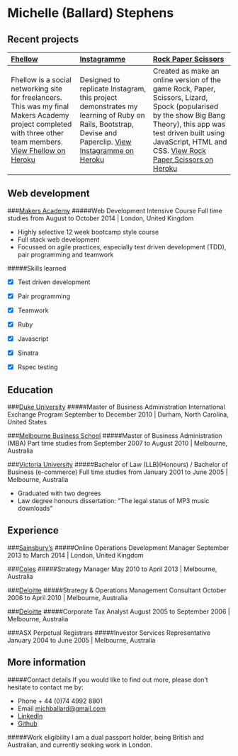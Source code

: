 Michelle (Ballard) Stephens
==

Recent projects
----

| [Fhellow] | [Instagramme] | [Rock Paper Scissors] |
|:---------|:---------|:---------|
| Fhellow is a social networking site for freelancers. This was my final Makers Academy project completed with three other team members. [View Fhellow on Heroku](http://fhellow.herokuapp.com/) | Designed to replicate Instagram, this project demonstrates my learning of Ruby on Rails, Bootstrap, Devise and Paperclip. [View Instagramme on Heroku](#)| Created as make an online version of the game Rock, Paper, Scissors, Lizard, Spock (popularised by the show Big Bang Theory), this app was test driven built using JavaScript, HTML and CSS. [View Rock Paper Scissors on Heroku](http://shrouded-peak-9940.herokuapp.com/) |


Web development
----

###[Makers Academy]
#####Web Development Intensive Course
Full time studies from August to October 2014 | London, United Kingdom
- Highly selective 12 week bootcamp style course
- Full stack web development
- Focussed on agile practices, especially test driven development (TDD), pair programming and teamwork

#####Skills learned
- [x] Test driven development
- [x] Pair programming
- [x] Teamwork
- [x] Ruby
- [x] Javascript
- [x] Sinatra
- [x] Rspec testing


Education
----

###[Duke University]
#####Master of Business Administration
International Exchange Program 
September to December 2010 | Durham, North Carolina, United States

###[Melbourne Business School]
#####Master of Business Administration (MBA)
Part time studies from September 2007 to August 2010 | Melbourne, Australia

###[Victoria University]
#####Bachelor of Law (LLB)(Honours) / Bachelor of Business (e-commerce)
Full time studies from January 2001 to June 2005 | Melbourne, Australia
- Graduated with two degrees
- Law degree honours dissertation: "The legal status of MP3 music downloads"


Experience
----

###[Sainsbury’s]
#####Online Operations Development Manager
September 2013 to March 2014 | London, United Kingdom

###[Coles]
#####Strategy Manager
May 2010 to April 2013 | Melbourne, Australia

###[Deloitte]
#####Strategy & Operations Management Consultant
October 2006 to April 2010 | Melbourne, Australia

###[Deloitte]
#####Corporate Tax Analyst
August 2005 to September 2006 | Melbourne, Australia

###ASX Perpetual Registrars
#####Investor Services Representative
January 2004 to June 2005 | Melbourne, Australia


More information
----
#####Contact details
If you would like to find out more, please don’t hesitate to contact me by:
- Phone + 44 (0)74 4992 8801
- Email [michballard@gmail.com]
- [LinkedIn]
- [Github]

#####Work eligibility
I am a dual passport holder, being British and Australian, and currently seeking work in London.



[Fhellow]: https://github.com/michballard/fhellow
[Instagramme]: https://github.com/michballard/instagram-copy
[Rock Paper Scissors]: https://github.com/michballard/rock-paper-scissors-lizard-spock

[Makers Academy]: http://www.makersacademy.com/
[Melbourne Business School]: http://mbs.edu/
[Duke University]: http://duke.edu/
[Victoria University]: http://www.vu.edu.au/

[Sainsbury’s]: http://www.sainsburys.co.uk/
[Coles]: http://www.coles.com.au/
[Deloitte]: http://www2.deloitte.com/au/en.html

[michballard@gmail.com]: mailto:michballard@gmail.com
[LinkedIn]: https://www.linkedin.com/in/michballard
[Github]: https://github.com/michballard